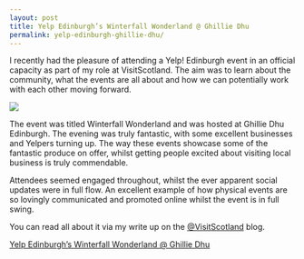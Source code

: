 ```yaml
---
layout: post
title: Yelp Edinburgh’s Winterfall Wonderland @ Ghillie Dhu
permalink: yelp-edinburgh-ghillie-dhu/
---
```

I recently had the pleasure of attending a Yelp! Edinburgh event in an official capacity as part of my role at VisitScotland. The aim was to learn about the community, what the events are all about and how we can potentially work with each other moving forward.

<img src="http://uploads.calumshep.com/yelp-winterfall-wonderland-ghillie-dhu.jpg"/>

The event was titled Winterfall Wonderland and was hosted at Ghillie Dhu Edinburgh. The evening was truly fantastic, with some excellent businesses and Yelpers turning up. The way these events showcase some of the fantastic produce on offer, whilst getting people excited about visiting local business is truly commendable.

Attendees seemed engaged throughout, whilst the ever apparent social updates were in full flow. An excellent example of how physical events are so lovingly communicated and promoted online whilst the event is in full swing.

You can read all about it via my write up on the [@VisitScotland](http://twitter.com/visitscotland) blog.

[Yelp Edinburgh’s Winterfall Wonderland @ Ghillie Dhu](http://www.visitscotland.com/blog/cities/yelp-winterfall-wonderland-ghillie-dhu/)
